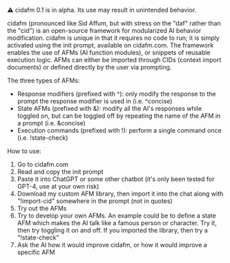 ⚠️ cidafm 0.1 is in alpha. Its use may result in unintended behavior.

cidafm (pronounced like Sid Affum, but with stress on the "daf" rather than the "cid") is an open-source framework for modularized AI behavior modification. cidafm is unique in that it requires no code to run; it is simply activated using the init prompt, available on cidafm.com. The framework enables the use of AFMs (AI function modules), or snippets of reusable execution logic. AFMs can either be imported through CIDs (context import documents) or defined directly by the user via prompting.

The three types of AFMs:
- Response modifiers (prefixed with ^): only modify the response to the prompt the response modifier is used in (i.e. ^concise)
- State AFMs (prefixed with &): modify all the AI's responses while toggled on, but can be toggled off by repeating the name of the AFM in a prompt (i.e. &concise)
- Execution commands (prefixed with !): perform a single command once (i.e. !state-check)

How to use: 
1. Go to cidafm.com
2. Read and copy the init prompt
3. Paste it into ChatGPT or some other chatbot (it's only been tested for GPT-4, use at your own risk)
4. Download my custom AFM library, then import it into the chat along with "!import-cid" somewhere in the prompt (not in quotes)
5. Try out the AFMs
6. Try to develop your own AFMs. An example could be to define a state AFM which makes the AI talk like a famous person or character. Try it, then try toggling it on and off. If you imported the library, then try a "!state-check"
7. Ask the AI how it would improve cidafm, or how it would improve a specific AFM
